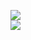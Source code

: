 [![](https://img.shields.io/badge/Made%20With-Github%20Spray-lightgrey.svg?style=for-the-badge&logo=github)](https://github.com/Annihil/github-spray#30453)  
[![](https://i.imgur.com/2DrTn0Z.gif)](https://github.com/Annihil/github-spray)